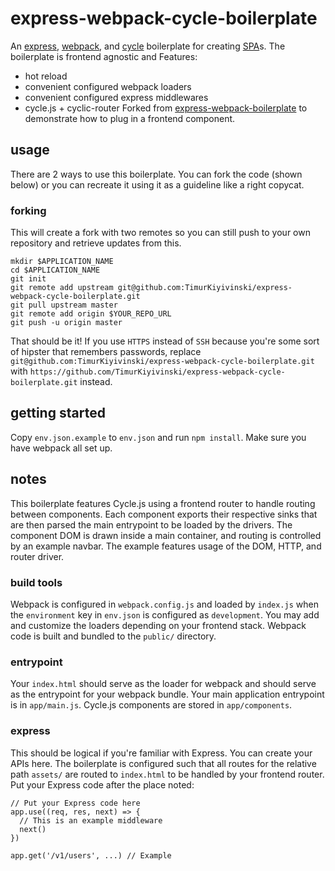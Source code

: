 # express-webpack-cycle-boilerplate
An [express](http://expressjs.com/), [webpack](https://webpack.github.io/), and [cycle](https://cycle.js.org/) boilerplate for creating [SPA](https://en.wikipedia.org/wiki/Single-page_application)s.
The boilerplate is frontend agnostic and 
Features:
- hot reload
- convenient configured webpack loaders
- convenient configured express middlewares
- cycle.js + cyclic-router
Forked from [express-webpack-boilerplate](https://github.com/TimurKiyivinski/express-webpack-boilerplate) to demonstrate how to plug in a frontend component.

## usage
There are 2 ways to use this boilerplate. You can fork the code (shown below) or you can recreate it using it as a guideline like a right copycat.

### forking
This will create a fork with two remotes so you can still push to your own repository and retrieve updates from this.
```
mkdir $APPLICATION_NAME
cd $APPLICATION_NAME
git init
git remote add upstream git@github.com:TimurKiyivinski/express-webpack-cycle-boilerplate.git
git pull upstream master
git remote add origin $YOUR_REPO_URL
git push -u origin master
```
That should be it! If you use `HTTPS` instead of `SSH` because you're some sort of hipster that remembers passwords, replace `git@github.com:TimurKiyivinski/express-webpack-cycle-boilerplate.git` with `https://github.com/TimurKiyivinski/express-webpack-cycle-boilerplate.git` instead.

## getting started
Copy `env.json.example` to `env.json` and run `npm install`. Make sure you have webpack all set up.

## notes
This boilerplate features Cycle.js using a frontend router to handle routing between components.
Each component exports their respective sinks that are then parsed the main entrypoint to be loaded by the drivers.
The component DOM is drawn inside a main container, and routing is controlled by an example navbar.
The example features usage of the DOM, HTTP, and router driver.

### build tools
Webpack is configured in `webpack.config.js` and loaded by `index.js` when the `environment` key in `env.json` is configured as `development`. You may add and customize the loaders depending on your frontend stack. Webpack code is built and bundled to the `public/` directory.

### entrypoint
Your `index.html` should serve as the loader for webpack and should serve as the entrypoint for your webpack bundle.
Your main application entrypoint is in `app/main.js`. Cycle.js components are stored in `app/components`.

### express
This should be logical if you're familiar with Express. You can create your APIs here.
The boilerplate is configured such that all routes for the relative path `assets/` are routed to `index.html` to be handled by your frontend router. Put your Express code after the place noted:
```
// Put your Express code here
app.use((req, res, next) => {
  // This is an example middleware
  next()
})

app.get('/v1/users', ...) // Example
```
